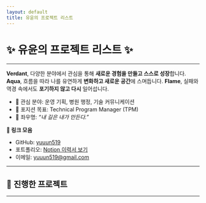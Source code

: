 ```yaml
---
layout: default
title: 유윤의 프로젝트 리스트
---
```


# ✨ 유윤의 프로젝트 리스트 ✨

---

**Verdant**, 다양한 분야에서 관심을 통해 **새로운 경험을 만들고 스스로 성장**합니다.
**Aqua**,  흐름을 따라 나를 유연하게 **변화하고 새로운 공간**에 스며듭니다.
**Flame**, 실패와 역경 속에서도 **포기하지 않고 다시** 일어섭니다.

- 📌 관심 분야: 운영 기획, 병원 행정, 기술 커뮤니케이션  
- 🎯 포지션 목표: Technical Program Manager (TPM)  
- 💬 좌우명: _“내 길은 내가 만든다.”_  

**🔗 링크 모음**  
- GitHub: [yuuun519](https://github.com/yuuun519)  
- 포트폴리오: [Notion 이력서 보기](https://notion.so/your-resume-link)  
- 이메일: yuuun519@gmail.com  

---

## 🔽 진행한 프로젝트

---